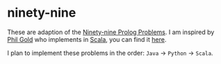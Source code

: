 ninety-nine
===========

These are adaption of the [Ninety-nine Prolog Problems](https://sites.google.com/site/prologsite/prolog-problems). I am inspired by [Phil Gold](http://aperiodic.net/phil/) who implements in [Scala](http://www.scala-lang.org/), you can find it [here](http://aperiodic.net/phil/scala/s-99/).

I plan to implement these problems in the order: `Java` -> `Python` -> `Scala`.
